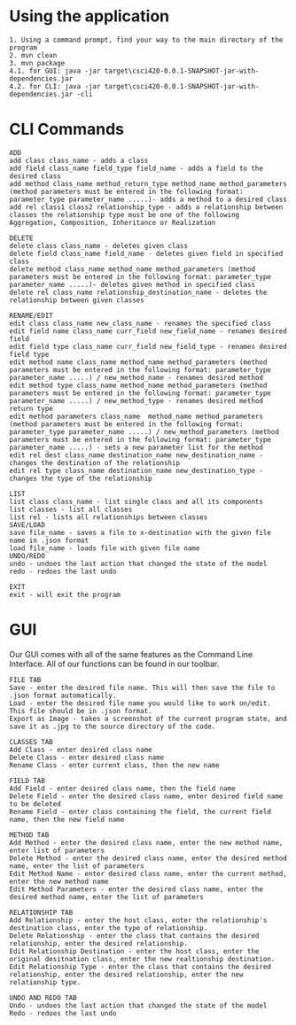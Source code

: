 # Using the application

	1. Using a command prompt, find your way to the main directory of the program
	2. mvn clean
	3. mvn package
	4.1. for GUI: java -jar target\csci420-0.0.1-SNAPSHOT-jar-with-dependencies.jar
	4.2. for CLI: java -jar target\csci420-0.0.1-SNAPSHOT-jar-with-dependencies.jar -cli

# CLI Commands

	ADD
	add class class_name - adds a class 
	add field class_name field_type field_name - adds a field to the desired class 
	add method class_name method_return_type method_name method_parameters (method parameters must be entered in the following format: parameter_type parameter_name .....)- adds a method to a desired class 
	add rel class1 class2 relationship_type - adds a relationship between classes the relationship type must be one of the following Aggregation, Composition, Inheritance or Realization

	DELETE 
	delete class class_name - deletes given class 
	delete field class_name field_name - deletes given field in specified class 
	delete method class_name method_name method_parameters (method parameters must be entered in the following format: parameter_type parameter_name .....)- deletes given method in specified class 
	delete rel class_name relationship_destination_name - deletes the relationship between given classes 

	RENAME/EDIT 
	edit class class_name new_class_name - renames the specified class 
	edit field name class_name curr_field new_field_name - renames desired field
	edit field type class_name curr_field new_field_type - renames desired field type
	edit method name class_name method_name method_parameters (method parameters must be entered in the following format: parameter_type parameter_name .....) / new_method_name - renames desired method
	edit method type class_name method_name method_parameters (method parameters must be entered in the following format: parameter_type parameter_name .....) / new_method_type - renames desired method return type
	edit method parameters class_name  method_name method_parameters (method parameters must be entered in the following format: parameter_type parameter_name .....) / new_method_parameters (method parameters must be entered in the following format: parameter_type parameter_name .....) - sets a new parameter list for the method 
	edit rel dest class_name destination_name new_destination_name - changes the destination of the relationship
	edit rel type class_name destination_name new_destination_type - changes the type of the relationship

	LIST 
	list class class_name - list single class and all its components 
	list classes - list all classes 
	list rel - lists all relationships between classes 
	SAVE/LOAD 
	save file_name - saves a file to x-destination with the given file name in .json format 
	load file_name - loads file with given file name 
	UNDO/REDO
	undo - undoes the last action that changed the state of the model
	redo - redoes the last undo

	EXIT 
	exit - will exit the program 
	
# GUI

Our GUI comes with all of the same features as the Command Line Interface. All of our functions can be found in our toolbar.

	FILE TAB
	Save - enter the desired file name. This will then save the file to .json format automatically.
	Load - enter the desired file name you would like to work on/edit. This file should be in .json format.
	Export as Image - takes a screenshot of the current program state, and save it as .jpg to the source directory of the code. 

	CLASSES TAB
	Add Class - enter desired class name
	Delete Class - enter desired class name
	Rename Class - enter current class, then the new name
	
	FIELD TAB
	Add Field - enter desired class name, then the field name
	Delete Field - enter the desired class name, enter desired field name to be deleted
	Rename Field - enter class containing the field, the current field name, then the new field name
	
	METHOD TAB
	Add Method - enter the desired class name, enter the new method name, enter list of parameters
	Delete Method - enter the desired class name, enter the desired method name, enter the list of parameters
	Edit Method Name - enter desired class name, enter the current method, enter the new method name
	Edit Method Parameters - enter the desired class name, enter the desired method name, enter the list of parameters

	RELATIONSHIP TAB
	Add Relationship - enter the host class, enter the relationship's destination class, enter the type of relationship. 
	Delete Relationship - enter the class that contains the desired relationship, enter the desired relationship.
	Edit Relationship Destination - enter the host class, enter the original desitnation class, enter the new realtionship destination. 
	Edit Relationship Type - enter the class that contains the desired relationship, enter the desired relationship, enter the new relationship type.

	UNDO AND REDO TAB
	Undo - undoes the last action that changed the state of the model
	Redo - redoes the last undo